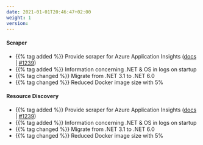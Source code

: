 ```yaml
---
date: 2021-01-01T20:46:47+02:00
weight: 1
version:
---
```


#### Scraper

- {{% tag added %}} Provide scraper for Azure Application Insights ([docs](https://docs.promitor.io/configuration/v2.x/metrics/application-insights)
 | [#1239](https://github.com/tomkerkhove/promitor/issues/1239))
- {{% tag added %}} Information concerning .NET & OS in logs on startup
- {{% tag changed %}} Migrate from .NET 3.1 to .NET 6.0
- {{% tag changed %}} Reduced Docker image size with 5%

#### Resource Discovery

- {{% tag added %}} Provide scraper for Azure Application Insights ([docs](https://docs.promitor.io/configuration/v2.x/metrics/application-insights)
 | [#1239](https://github.com/tomkerkhove/promitor/issues/1239))
- {{% tag added %}} Information concerning .NET & OS in logs on startup
- {{% tag changed %}} Migrate from .NET 3.1 to .NET 6.0
- {{% tag changed %}} Reduced Docker image size with 5%
